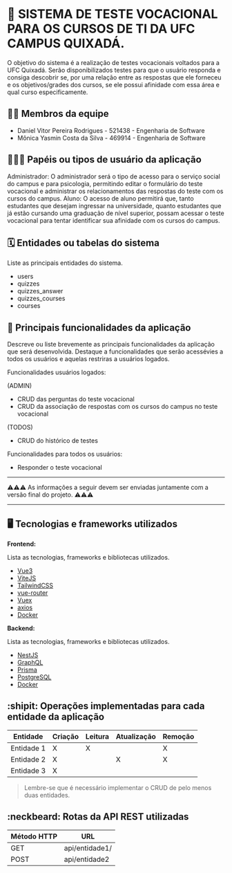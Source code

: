 # :checkered_flag: SISTEMA DE TESTE VOCACIONAL PARA OS CURSOS DE TI DA UFC CAMPUS QUIXADÁ.

O objetivo do sistema é a realização de testes vocacionais voltados para a UFC Quixadá. Serão disponibilizados testes para que o usuário responda e consiga descobrir se, por uma relação entre as respostas que ele forneceu e os objetivos/grades dos cursos, se ele possui afinidade com essa área e qual curso especificamente. 

## :technologist: Membros da equipe

- Daniel Vitor Pereira Rodrigues - 521438 - Engenharia de Software
- Mônica Yasmin Costa da Silva - 469914 - Engenharia de Software

## :people_holding_hands: Papéis ou tipos de usuário da aplicação

Administrador: O administrador será o tipo de acesso para o serviço social do campus e para psicologia, permitindo editar o formulário do teste vocacional e administrar os relacionamentos das respostas do teste com os cursos do campus.
Aluno: O acesso de aluno permitirá que, tanto estudantes que desejam ingressar na universidade, quanto estudantes que já estão cursando uma graduação de nível superior, possam acessar o teste vocacional para tentar identificar sua afinidade com os cursos do campus.

## :spiral_calendar: Entidades ou tabelas do sistema

Liste as principais entidades do sistema.

- users
- quizzes
- quizzes_answer
- quizzes_courses
- courses

## :triangular_flag_on_post:	 Principais funcionalidades da aplicação

Descreve ou liste brevemente as principais funcionalidades da aplicação que será desenvolvida. Destaque a funcionalidades que serão acessévies a todos os usuários e aquelas restriras a usuários logados.

Funcionalidades usuários logados:

(ADMIN)
- CRUD das perguntas do teste vocacional
- CRUD da associação de respostas com os cursos do campus no teste vocacional

(TODOS)
- CRUD do histórico de testes

Funcionalidades para todos os usuários:
 - Responder o teste vocacional

----

:warning::warning::warning: As informações a seguir devem ser enviadas juntamente com a versão final do projeto. :warning::warning::warning:


----

## :desktop_computer: Tecnologias e frameworks utilizados

**Frontend:**

Lista as tecnologias, frameworks e bibliotecas utilizados.
- [Vue3]([url](https://vuejs.org/))
- [ViteJS]([url](https://vitejs.dev/))
- [TailwindCSS]([url](https://tailwindcss.com/))
- [vue-router]([url](https://router.vuejs.org/))
- [Vuex]([url](https://vuex.vuejs.org/))
- [axios]([url](https://axios-http.com/ptbr/))
- [Docker]([url](https://www.docker.com/))

**Backend:**

Lista as tecnologias, frameworks e bibliotecas utilizados.
- [NestJS]([url](https://nestjs.com/))
- [GraphQL]([url](https://graphql.org/))
- [Prisma]([url](https://www.prisma.io/nestjs))
- [PostgreSQL]([url](https://www.postgresql.org/))
- [Docker]([url](https://www.docker.com/))

## :shipit: Operações implementadas para cada entidade da aplicação


| Entidade| Criação | Leitura | Atualização | Remoção |
| --- | --- | --- | --- | --- |
| Entidade 1 | X |  X  |  | X |
| Entidade 2 | X |    |  X | X |
| Entidade 3 | X |    |  |  |

> Lembre-se que é necessário implementar o CRUD de pelo menos duas entidades.

## :neckbeard: Rotas da API REST utilizadas

| Método HTTP | URL |
| --- | --- |
| GET | api/entidade1/|
| POST | api/entidade2 |
